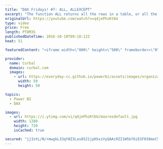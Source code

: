 ```yaml
---
title: "DAX Fridays! #7: ALL, ALLEXCEPT"
excerpt: "The function ALL returns all the rows in a table, or all the values in a column, ignoring any filters that might have been applied. This function is useful for clearing filters and creating calculations on all the rows in a table.  The function ALLEXCEPT removes all filters except the ones that have"
originalUrl: https://youtube.com/watch?v=q4jePhzKtbU
type: video
price: Free
length: PT8M3S
publishedDateTime: 2016-10-10T09:18:12Z
heat: 51

featuredContent: "<iframe width=\"800\" height=\"500\" frameborder=\"0\" src=\"https://www.youtube.com/embed/q4jePhzKtbU\" allow=\"accelerometer; autoplay; encrypted-media; gyroscope; picture-in-picture\" allowfullscreen></iframe>"

provider:
  name: Curbal
  domain: curbal.com
  images:
    - url: https://everyday-cc.github.io/powerbi/assets/images/organizations/curbal.com-50x50.jpg
      width: 50
      height: 50

topics:
  - Power BI
  - DAX

images:
  - url: https://i.ytimg.com/vi/q4jePhzKtbU/maxresdefault.jpg
    width: 1280
    height: 720
    isCached: true

secured: "jjIotL/N/+mwgkL33qY0Z3Las8521jpHSxzVyQAAcRZI1W5bf6iESF038moC5b3YQM8ox6RiAzSC8Wh9J5UqC9fu9XwPj9uSxvod9aZ0lvqNiLSa1ssHHqIxVWXsOR1MAW50fSkcsoVHIVXXx5KyixceyPUDqRigHFz+kUR/iT57/PUgflgE6Yrgxspf5pQivHOO7JWrRVVND0CD+4Lf2taruWgdt+h9t52nXyJNVQBXMfnWtVyynuYudIM6/1FkmOK6j3EYIwMumo0piFetJ8l8ztemG/umphtYw6w2ZtGaEEI/+/qrUC1DRIvCSi/wSwu4wuDh8IRqu5gPd1TeQtYq94Ey4V2EzzjhDh1YlIuNTaJ3AHJkH8eYmEXTk7WZOYn8MhssyLzRqKO896tnrbW4hcSu9aE3PDD4d8If/8U=;CsdOF4THN6XIwLlXjUX0Gg=="
---
```


